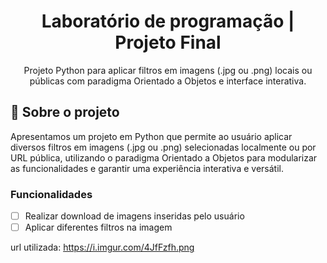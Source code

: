 <h1 align='center'>
    Laboratório de programação | Projeto Final
</h1>

<p align="center">Projeto Python para aplicar filtros em imagens (.jpg ou .png) locais ou públicas com paradigma Orientado a Objetos e interface interativa.</p>

## 📃 Sobre o projeto

Apresentamos um projeto em Python que permite ao usuário aplicar diversos filtros em imagens (.jpg ou .png) selecionadas localmente ou por URL pública, utilizando o paradigma Orientado a Objetos para modularizar as funcionalidades e garantir uma experiência interativa e versátil.

### Funcionalidades

- [ ] Realizar download de imagens inseridas pelo usuário
- [ ] Aplicar diferentes filtros na imagem

url utilizada: https://i.imgur.com/4JfFzfh.png
